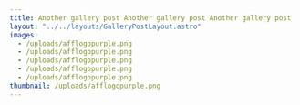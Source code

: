 ```yaml
---
title: Another gallery post Another gallery post Another gallery post
layout: "../../layouts/GalleryPostLayout.astro"
images:
  - /uploads/afflogopurple.png
  - /uploads/afflogopurple.png
  - /uploads/afflogopurple.png
  - /uploads/afflogopurple.png
  - /uploads/afflogopurple.png
thumbnail: /uploads/afflogopurple.png
---
```

